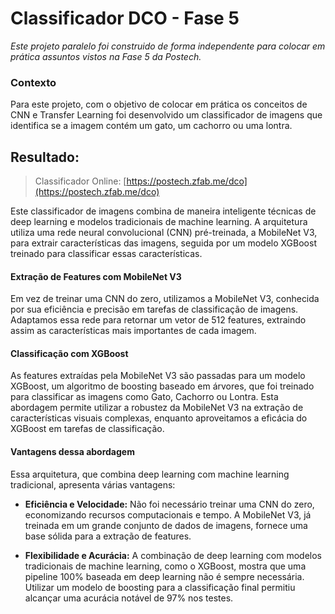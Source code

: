 # Classificador DCO - Fase 5 

_Este projeto paralelo foi construido de forma independente para colocar em prática assuntos vistos na Fase 5 da Postech._

### Contexto

Para este projeto, com o objetivo de colocar em prática os conceitos de CNN e Transfer Learning foi desenvolvido um classificador de imagens que identifica se a imagem contém um gato, um cachorro ou uma lontra. 


## Resultado:

> Classificador Online: [https://postech.zfab.me/dco](https://postech.zfab.me/dco)


Este classificador de imagens combina de maneira inteligente técnicas de deep learning e modelos tradicionais de machine learning. A arquitetura utiliza uma rede neural convolucional (CNN) pré-treinada, a MobileNet V3, para extrair características das imagens, seguida por um modelo XGBoost treinado para classificar essas características.

#### Extração de Features com MobileNet V3
Em vez de treinar uma CNN do zero, utilizamos a MobileNet V3, conhecida por sua eficiência e precisão em tarefas de classificação de imagens. Adaptamos essa rede para retornar um vetor de 512 features, extraindo assim as características mais importantes de cada imagem.

#### Classificação com XGBoost
As features extraídas pela MobileNet V3 são passadas para um modelo XGBoost, um algoritmo de boosting baseado em árvores, que foi treinado para classificar as imagens como Gato, Cachorro ou Lontra. Esta abordagem permite utilizar a robustez da MobileNet V3 na extração de características visuais complexas, enquanto aproveitamos a eficácia do XGBoost em tarefas de classificação.

#### Vantagens dessa abordagem
Essa arquitetura, que combina deep learning com machine learning tradicional, apresenta várias vantagens:

- **Eficiência e Velocidade:** 
Não foi necessário treinar uma CNN do zero, economizando recursos computacionais e tempo. A MobileNet V3, já treinada em um grande conjunto de dados de imagens, fornece uma base sólida para a extração de features.

- **Flexibilidade e Acurácia:**
A combinação de deep learning com modelos tradicionais de machine learning, como o XGBoost, mostra que uma pipeline 100% baseada em deep learning não é sempre necessária. Utilizar um modelo de boosting para a classificação final permitiu alcançar uma acurácia notável de 97% nos testes.